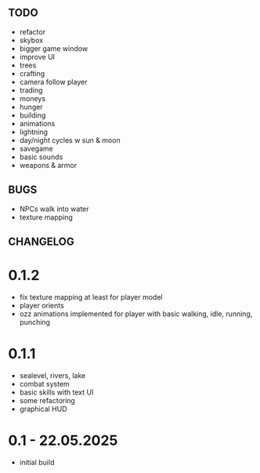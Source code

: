 ##  TODO

- refactor
- skybox
- bigger game window
- improve UI
- trees
- crafting
- camera follow player
- trading
- moneys
- hunger
- building
- animations
- lightning
- day/night cycles w sun & moon
- savegame
- basic sounds
- weapons & armor

## BUGS

- NPCs walk into water
- texture mapping

## CHANGELOG

# 0.1.2

- fix texture mapping at least for player model
- player orients
- ozz animations implemented for player with basic walking, idle, running, punching

# 0.1.1

- sealevel, rivers, lake
- combat system
- basic skills with text UI
- some refactoring
- graphical HUD

# 0.1 - 22.05.2025

- initial build